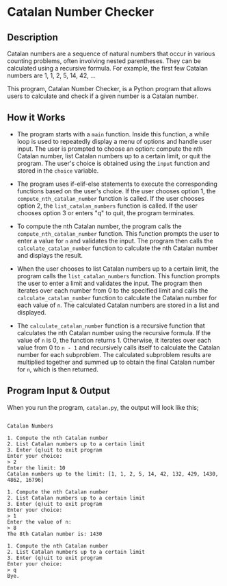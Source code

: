 # Catalan Number Checker
## Description

Catalan numbers are a sequence of natural numbers that occur in various counting problems, often involving nested parentheses. They can be calculated using a recursive formula. For example, the first few Catalan numbers are 1, 1, 2, 5, 14, 42, ...

This program, Catalan Number Checker, is a Python program that allows users to calculate and check if a given number is a Catalan number.

## How it Works

- The program starts with a `main` function. Inside this function, a while loop is used to repeatedly display a menu of options and handle user input. The user is prompted to choose an option: compute the nth Catalan number, list Catalan numbers up to a certain limit, or quit the program. The user's choice is obtained using the `input` function and stored in the `choice` variable.

- The program uses if-elif-else statements to execute the corresponding functions based on the user's choice. If the user chooses option 1, the `compute_nth_catalan_number` function is called. If the user chooses option 2, the `list_catalan_numbers` function is called. If the user chooses option 3 or enters "q" to quit, the program terminates.

- To compute the nth Catalan number, the program calls the `compute_nth_catalan_number` function. This function prompts the user to enter a value for `n` and validates the input. The program then calls the `calculate_catalan_number` function to calculate the nth Catalan number and displays the result.

- When the user chooses to list Catalan numbers up to a certain limit, the program calls the `list_catalan_numbers` function. This function prompts the user to enter a limit and validates the input. The program then iterates over each number from 0 to the specified limit and calls the `calculate_catalan_number` function to calculate the Catalan number for each value of `n`. The calculated Catalan numbers are stored in a list and displayed.

- The `calculate_catalan_number` function is a recursive function that calculates the nth Catalan number using the recursive formula. If the value of `n` is 0, the function returns 1. Otherwise, it iterates over each value from 0 to `n - 1` and recursively calls itself to calculate the Catalan number for each subproblem. The calculated subproblem results are multiplied together and summed up to obtain the final Catalan number for `n`, which is then returned.

## Program Input & Output

When you run the program, `catalan.py`, the output will look like this;

```

Catalan Numbers

1. Compute the nth Catalan number
2. List Catalan numbers up to a certain limit
3. Enter (q)uit to exit program
Enter your choice:
> 2
Enter the limit: 10
Catalan numbers up to the limit: [1, 1, 2, 5, 14, 42, 132, 429, 1430, 4862, 16796]

1. Compute the nth Catalan number
2. List Catalan numbers up to a certain limit
3. Enter (q)uit to exit program
Enter your choice:
> 1
Enter the value of n:
> 8
The 8th Catalan number is: 1430

1. Compute the nth Catalan number
2. List Catalan numbers up to a certain limit
3. Enter (q)uit to exit program
Enter your choice:
> q
Bye.
```